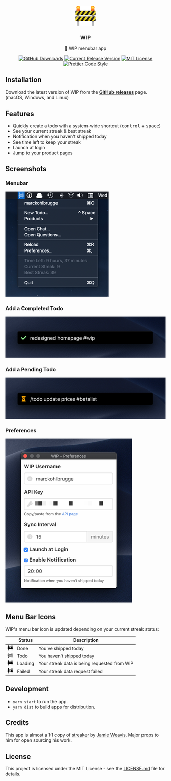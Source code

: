 <p align="center"><img src="./build/icon.png" height="64" alt="WIP Logo"></p>
<h3 align="center">WIP</h3>
<p align="center">🚧 WIP menubar app<p>
<p align="center">
    <a href="https://github.com/marckohlbrugge/wip-menubar/releases"><img src="https://img.shields.io/github/downloads/marckohlbrugge/wip-menubar/total.svg" alt="GitHub Downloads"></a>
    <a href="https://github.com/marckohlbrugge/wip-menubar/releases"><img src="https://img.shields.io/github/release/marckohlbrugge/wip-menubar.svg" alt="Current Release Version"></a>
    <a href="https://github.com/marckohlbrugge/readme-template/blob/master/LICENSE.md"><img src="https://img.shields.io/badge/license-MIT-blue.svg" alt="MIT License"></a>
    <a href="https://github.com/prettier/prettier"><img src="https://img.shields.io/badge/code_style-prettier-ff69b4.svg" alt="Prettier Code Style"></a>
</p>

## Installation

Download the latest version of WIP from the **[GitHub releases](https://github.com/marckohlbrugge/wip-menubar/releases)** page. (macOS, Windows, and Linux)

## Features

- Quickly create a todo with a system-wide shortcut (<kbd>control</kbd> + <kbd>space</kbd>)
- See your current streak & best streak
- Notification when you haven't shipped today
- See time left to keep your streak
- Launch at login
- Jump to your product pages

## Screenshots

### Menubar

<img src="./screenshots/menubar.png" width="325" alt="Menubar Screenshot">

### Add a Completed Todo

<img src="./screenshots/done.png" width="713" alt="Completed Todo Screenshot">

### Add a Pending Todo

<img src="./screenshots/todo.png" width="713" alt="Pending Todo Screenshot">

### Preferences

<img src="./screenshots/preferences.png" width="399" alt="Preferences Screenshot">

## Menu Bar Icons

WIP's menu bar icon is updated depending on your current streak status:

|                                                              | Status  | Description                                           |
| ------------------------------------------------------------ | ------- | ----------------------------------------------------- |
| <img src="./src/icons/macos/doneTemplate@2x.png" width="16"> | Done    | You've shipped today                                  |
| <img src="./src/icons/macos/todoTemplate@2x.png" width="16"> | Todo    | You haven't shipped today                             |
| <img src="./src/icons/macos/loadTemplate@2x.png" width="16"> | Loading | Your streak data is being requested from WIP          |
| <img src="./src/icons/macos/failTemplate@2x.png" width="16"> | Failed  | Your streak data request failed                       |


## Development

- `yarn start` to run the app.
- `yarn dist` to build apps for distribution.

## Credits

This app is almost a 1:1 copy of [streaker](https://github.com/jamieweavis/streaker) by [Jamie Weavis](https://github.com/jamieweavis). Major props to him for open sourcing his work.

## License

This project is licensed under the MIT License - see the [LICENSE.md](LICENSE.md) file for details.

